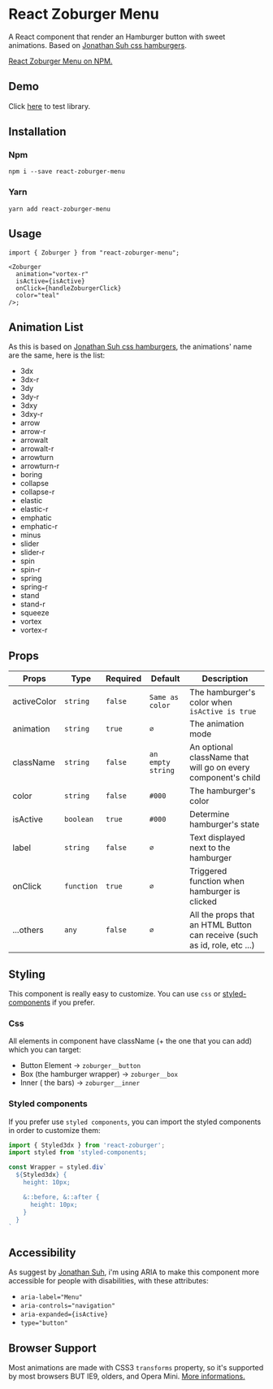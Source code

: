# React Zoburger Menu

A React component that render an Hamburger button with sweet animations.
Based on [Jonathan Suh css hamburgers](https://jonsuh.com/hamburgers/).

[React Zoburger Menu on NPM.]('https://www.npmjs.com/package/react-zoburger-menu')

## Demo

Click [here](https://newpoki.github.io/newpoki/#/outils/calculer-consommation-carburant) to test library.

## Installation

### Npm

`npm i --save react-zoburger-menu`

### Yarn

`yarn add react-zoburger-menu`

## Usage

```tsx
import { Zoburger } from "react-zoburger-menu";

<Zoburger
  animation="vortex-r"
  isActive={isActive}
  onClick={handleZoburgerClick}
  color="teal"
/>;
```

## Animation List

As this is based on [Jonathan Suh css hamburgers](https://jonsuh.com/hamburgers/), the animations' name are the same, here is the list:

- 3dx
- 3dx-r
- 3dy
- 3dy-r
- 3dxy
- 3dxy-r
- arrow
- arrow-r
- arrowalt
- arrowalt-r
- arrowturn
- arrowturn-r
- boring
- collapse
- collapse-r
- elastic
- elastic-r
- emphatic
- emphatic-r
- minus
- slider
- slider-r
- spin
- spin-r
- spring
- spring-r
- stand
- stand-r
- squeeze
- vortex
- vortex-r

## Props

| Props       | Type       | Required | Default           | Description                                                               |
| ----------- | ---------- | -------- | ----------------- | ------------------------------------------------------------------------- |
| activeColor | `string`   | `false`  | `Same as color`   | The hamburger's color when `isActive is true`                             |
| animation   | `string`   | `true`   | `∅`               | The animation mode                                                        |
| className   | `string`   | `false`  | `an empty string` | An optional className that will go on every component's child             |
| color       | `string`   | `false`  | `#000`            | The hamburger's color                                                     |
| isActive    | `boolean`  | `true`   | `#000`            | Determine hamburger's state                                               |
| label       | `string`   | `false`  | `∅`               | Text displayed next to the hamburger                                      |
| onClick     | `function` | `true`   | `∅`               | Triggered function when hamburger is clicked                              |
| ...others   | `any`      | `false`  | `∅`               | All the props that an HTML Button can receive (such as id, role, etc ...) |

## Styling

This component is really easy to customize. You can use `css` or [styled-components](https://styled-components.com) if you prefer.

### Css

All elements in component have className (+ the one that you can add) which you can target:

- Button Element &rarr; `zoburger__button`
- Box (the hamburger wrapper) &rarr; `zoburger__box`
- Inner ( the bars) &rarr; `zoburger__inner`

### Styled components

If you prefer use `styled components`, you can import the styled components in order to customize them:

```jsx
import { Styled3dx } from 'react-zoburger';
import styled from 'styled-components;

const Wrapper = styled.div`
  ${Styled3dx} {
    height: 10px;

    &::before, &::after {
      height: 10px;
    }
  }
`
```

## Accessibility

As suggest by [Jonathan Suh](https://jonsuh.com/), i'm using ARIA to make this component more accessible for people with disabilities, with these attributes:

- `aria-label="Menu"`
- `aria-controls="navigation"`
- `aria-expanded={isActive}`
- `type="button"`

## Browser Support

Most animations are made with CSS3 `transforms` property, so it's supported by most browsers BUT IE9, olders, and Opera Mini. [More informations.]('https://caniuse.com/#search=translate3d')

